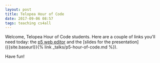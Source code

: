 ```yaml
---
layout: post
title: Telopea Hour of Code
date: 2017-09-06 08:57
tags: teaching cs4all
---
```


Welcome, Telopea Hour of Code students. Here are a couple of links you'll need
today: the [p5 web editor](https://alpha.editor.p5js.org/) and the [slides for
the presentation]({{site.baseurl}}{% link _talks/p5-hour-of-code.md %}).

Have fun!
